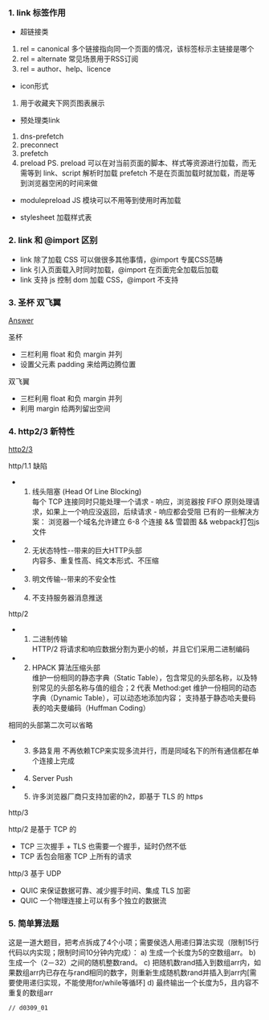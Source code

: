 
### 1. link 标签作用

- 超链接类 
1. rel = canonical 多个链接指向同一个页面的情况，该标签标示主链接是哪个
2. rel = alternate 常见场景用于RSS订阅
3. rel = author、help、licence

- icon形式
1. 用于收藏夹下网页图表展示

- 预处理类link
1. dns-prefetch
2. preconnect
3. prefetch
4. preload
PS. 
preload 可以在对当前页面的脚本、样式等资源进行加载，而无需等到 link、script 解析时加载
prefetch 不是在页面加载时就加载，而是等到浏览器空闲的时间来做

- modulepreload
JS 模块可以不用等到使用时再加载

- stylesheet
加载样式表



### 2. link 和 @import 区别
- link 除了加载 CSS 可以做很多其他事情，@import 专属CSS范畴
- link 引入页面载入时同时加载，@import 在页面完全加载后加载
- link 支持 js 控制 dom 加载 CSS，@import 不支持


### 3. 圣杯 双飞翼

[Answer](https://github.com/haizlin/fe-interview/issues/2)

圣杯
- 三栏利用 float 和负 margin 并列
- 设置父元素 padding 来给两边腾位置

双飞翼
- 三栏利用 float 和负 margin 并列
- 利用 margin 给两列留出空间



### 4. http2/3 新特性

[http2/3](https://juejin.im/post/5d9abde7e51d4578110dc77f)

http/1.1 缺陷
- 1. 线头阻塞 (Head Of Line Blocking)  
每个 TCP 连接同时只能处理一个请求 - 响应，浏览器按 FIFO 原则处理请求，如果上一个响应没返回，后续请求 - 响应都会受阻
已有的一些解决方案：
浏览器一个域名允许建立 6-8 个连接 && 雪碧图 && webpack打包js文件

- 2. 无状态特性--带来的巨大HTTP头部  
内容多、重复性高、纯文本形式、不压缩

- 3. 明文传输--带来的不安全性

- 4. 不支持服务器消息推送

http/2  
- 1. 二进制传输  
HTTP/2 将请求和响应数据分割为更小的帧，并且它们采用二进制编码

- 2. HPACK 算法压缩头部  
维护一份相同的静态字典（Static Table），包含常见的头部名称，以及特别常见的头部名称与值的组合；2 代表 Method:get
维护一份相同的动态字典（Dynamic Table），可以动态地添加内容；
支持基于静态哈夫曼码表的哈夫曼编码（Huffman Coding）

相同的头部第二次可以省略

- 3. 多路复用
不再依赖TCP来实现多流并行，而是同域名下的所有通信都在单个连接上完成

- 4. Server Push

- 5. 许多浏览器厂商只支持加密的h2，即基于 TLS 的 https

http/3  

http/2 是基于 TCP 的
- TCP 三次握手 + TLS 也需要一个握手，延时仍然不低
- TCP 丢包会阻塞 TCP 上所有的请求

http/3 基于 UDP
- QUIC 来保证数据可靠、减少握手时间、集成 TLS 加密
- QUIC 一个物理连接上可以有多个独立的数据流


### 5. 简单算法题

这是一道大题目，把考点拆成了4个小项；需要侯选人用递归算法实现（限制15行代码以内实现；限制时间10分钟内完成）：
a) 生成一个长度为5的空数组arr。
b) 生成一个（2－32）之间的随机整数rand。
c) 把随机数rand插入到数组arr内，如果数组arr内已存在与rand相同的数字，则重新生成随机数rand并插入到arr内[需要使用递归实现，不能使用for/while等循环]
d) 最终输出一个长度为5，且内容不重复的数组arr

```
// d0309_01
```
